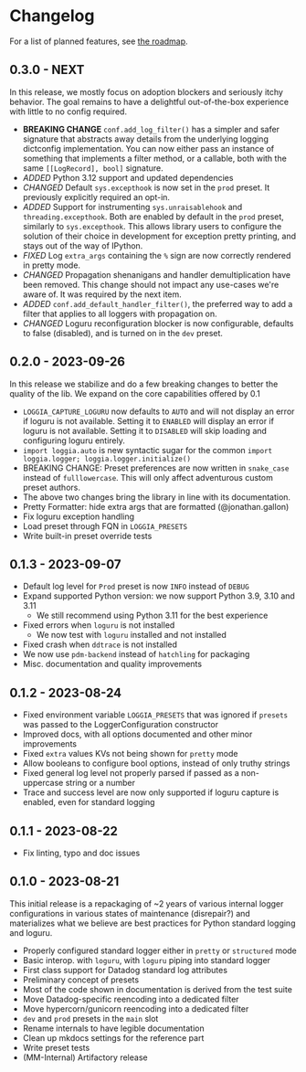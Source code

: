 # Changelog

For a list of planned features, see [the roadmap](ROADMAP.md).

## 0.3.0 - NEXT

In this release, we mostly focus on adoption blockers and seriously itchy behavior. The
goal remains to have a delightful out-of-the-box experience with little to no config
required.

- **BREAKING CHANGE** `conf.add_log_filter()` has a simpler and safer signature that
  abstracts away details from the underlying logging dictconfig implementation. You can
  now either pass an instance of something that implements a filter method, or a callable,
  both with the same `[[LogRecord], bool]` signature.
- *ADDED* Python 3.12 support and updated dependencies
- *CHANGED* Default `sys.excepthook` is now set in the `prod` preset. It previously explicitly
      required an opt-in.
- *ADDED* Support for instrumenting `sys.unraisablehook` and `threading.excepthook`. Both are
      enabled by default in the `prod` preset, similarly to `sys.excepthook`. This allows
      library users to configure the solution of their choice in development for exception
      pretty printing, and stays out of the way of IPython.
- *FIXED* Log `extra_args` containing the `%` sign are now correctly rendered in pretty mode.
- *CHANGED* Propagation shenanigans and handler demultiplication have been removed. This change
  should not impact any use-cases we're aware of. It was required by the next item.
- *ADDED* `conf.add_default_handler_filter()`, the preferred way to add a filter that applies to
  all loggers with propagation on.
- *CHANGED* Loguru reconfiguration blocker is now configurable, defaults to false (disabled),
  and is turned on in the `dev` preset.

## 0.2.0 - 2023-09-26

In this release we stabilize and do a few breaking changes to better the quality of the lib.
We expand on the core capabilities offered by 0.1

- `LOGGIA_CAPTURE_LOGURU` now defaults to `AUTO` and will not display an
      error if loguru is not available. Setting it to `ENABLED` will display an
      error if loguru is not available. Setting it to `DISABLED` will skip
      loading and configuring loguru entirely.
- `import loggia.auto` is new syntactic sugar for the common
      `import loggia.logger; loggia.logger.initialize()`
- BREAKING CHANGE: Preset preferences are now written in `snake_case` instead
      of `fulllowercase`. This will only affect adventurous custom preset authors.
- The above two changes bring the library in line with its documentation.
- Pretty Formatter: hide extra args that are formatted (@jonathan.gallon)
- Fix loguru exception handling
- Load preset through FQN in `LOGGIA_PRESETS`
- Write built-in preset override tests

## 0.1.3 - 2023-09-07

- Default log level for `Prod` preset is now `INFO` instead of `DEBUG`
- Expand supported Python version: we now support Python 3.9, 3.10 and 3.11
  - We still recommend using Python 3.11 for the best experience
- Fixed errors when `loguru` is not installed
  - We now test with `loguru` installed and not installed
- Fixed crash when `ddtrace` is not installed
- We now use `pdm-backend` instead of `hatchling` for packaging
- Misc. documentation and quality improvements

## 0.1.2 - 2023-08-24

- Fixed environment variable `LOGGIA_PRESETS` that was ignored if `presets` was passed to the LoggerConfiguration constructor
- Improved docs, with all options documented and other minor improvements
- Fixed `extra` values KVs not being shown for `pretty` mode
- Allow booleans to configure bool options, instead of only truthy strings
- Fixed general log level not properly parsed if passed as a non-uppercase string or a number
- Trace and success level are now only supported if loguru capture is enabled, even for standard logging

## 0.1.1 - 2023-08-22

- Fix linting, typo and doc issues

## 0.1.0 - 2023-08-21

This initial release is a repackaging of ~2 years of various internal logger configurations
in various states of maintenance (disrepair?) and materializes what we believe are best
practices for Python standard logging and loguru.

- Properly configured standard logger either in `pretty` or `structured` mode
- Basic interop. with `loguru`, with `loguru` piping into standard logger
- First class support for Datadog standard log attributes
- Preliminary concept of presets
- Most of the code shown in documentation is derived from the test suite
- Move Datadog-specific reencoding into a dedicated filter
- Move hypercorn/gunicorn reencoding into a dedicated filter
- `dev` and `prod` presets in the `main` slot
- Rename internals to have legible documentation
- Clean up mkdocs settings for the reference part
- Write preset tests
- (MM-Internal) Artifactory release

